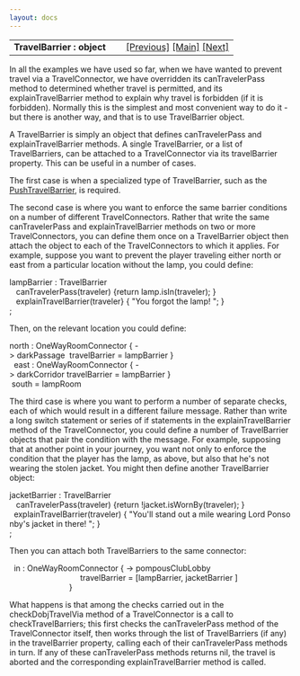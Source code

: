 ```yaml
---
layout: docs
---
```

<table width="100%" data-border="0" data-cellspacing="0"
data-cellpadding="3" data-bgcolor="#C0C0C0">
<colgroup>
<col style="width: 50%" />
<col style="width: 50%" />
</colgroup>
<tbody>
<tr>
<td style="text-align: left;"><strong>TravelBarrier : object<br />
</strong></td>
<td style="text-align: right;"><a href="exitportal.html">[Previous]</a>
<a href="generalintroduction.html">[Main]</a> <a
href="askconnector.html">[Next]</a></td>
</tr>
</tbody>
</table>

  
In all the examples we have used so far, when we have wanted to prevent
travel via a TravelConnector, we have overridden its canTravelerPass
method to determined whether travel is permitted, and its
explainTravelBarrier method to explain why travel is forbidden (if it is
forbidden). Normally this is the simplest and most convenient way to do
it - but there is another way, and that is to use TravelBarrier
object.  
  
A TravelBarrier is simply an object that defines canTravelerPass and
explainTravelBarrier methods. A single TravelBarrier, or a list of
TravelBarriers, can be attached to a TravelConnector via its
travelBarrier property. This can be useful in a number of cases.  
  
The first case is when a specialized type of TravelBarrier, such as the
[PushTravelBarrier](pushtravelbarrier.html), is required.  
  
The second case is where you want to enforce the same barrier conditions
on a number of different TravelConnectors. Rather that write the same
canTravelerPass and explainTravelBarrier methods on two or more
TravelConnectors, you can define them once on a TravelBarrier object
then attach the object to each of the TravelConnectors to which it
applies. For example, suppose you want to prevent the player traveling
either north or east from a particular location without the lamp, you
could define:  
  
lampBarrier : TravelBarrier  
   canTravelerPass(traveler) {return lamp.isIn(traveler); }  
   explainTravelBarrier(traveler} { "You forgot the lamp! "; }  
;  
  
Then, on the relevant location you could define:  
  
north : OneWayRoomConnector { -\> darkPassage  travelBarrier = lampBarrier }  
  east : OneWayRoomConnector { -\> darkCorridor travelBarrier = lampBarrier }  
 south = lampRoom  
  
The third case is where you want to perform a number of separate checks,
each of which would result in a different failure message. Rather than
write a long switch statement or series of if statements in the
explainTravelBarrier method of the TravelConnector, you could define a
number of TravelBarrier objects that pair the condition with the
message. For example, supposing that at another point in your journey,
you want not only to enforce the condition that the player has the lamp,
as above, but also that he's not wearing the stolen jacket. You might
then define another TravelBarrier object:  
  
jacketBarrier : TravelBarrier  
   canTravelerPass(traveler) {return !jacket.isWornBy(traveler); }  
  explainTravelBarrier(traveler) { "You'll stand out a mile wearing Lord Ponsonby's jacket in there! "; }  
;  
  
Then you can attach both TravelBarriers to the same connector:  
  
  in : OneWayRoomConnector { -\> pompousClubLobby    
                                travelBarrier = \[lampBarrier, jacketBarrier \]  
                           }  
  
What happens is that among the checks carried out in the
checkDobjTravelVia method of a TravelConnector is a call to
checkTravelBarriers; this first checks the canTravelerPass method of the
TravelConnector itself, then works through the list of TravelBarriers
(if any) in the travelBarrier property, calling each of their
canTravelerPass methods in turn. If any of these canTravelerPass methods
returns nil, the travel is aborted and the corresponding
explainTravelBarrier method is called.  
  
  
